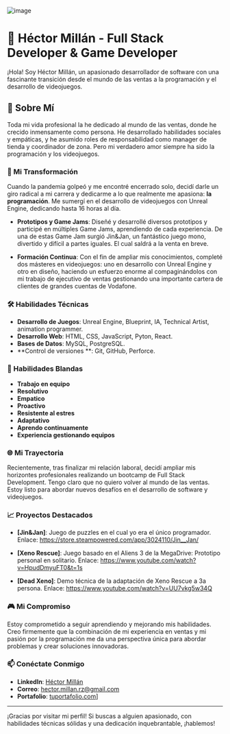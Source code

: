 <!-- ![image](https://github.com/user-attachments/assets/bc3b6cf3-fb85-4045-856d-94d2d3be2bfb) -->

![image](https://github.com/user-attachments/assets/a6cf4b3d-7f3b-4769-bddf-e67c7ac2a2ea)


# 👾 Héctor Millán - Full Stack Developer & Game Developer

¡Hola! Soy Héctor Millán, un apasionado desarrollador de software con una fascinante transición desde el mundo de las ventas a la programación y el desarrollo de videojuegos.

## 🚀 Sobre Mí

Toda mi vida profesional la he dedicado al mundo de las ventas, donde he crecido inmensamente como persona. He desarrollado habilidades sociales y empáticas, y he asumido roles de responsabilidad como manager de tienda y coordinador de zona. Pero mi verdadero amor siempre ha sido la programación y los videojuegos.

### 🌟 Mi Transformación

Cuando la pandemia golpeó y me encontré encerrado solo, decidí darle un giro radical a mi carrera y dedicarme a lo que realmente me apasiona: **la programación**. Me sumergí en el desarrollo de videojuegos con Unreal Engine, dedicando hasta 16 horas al día.

- **Prototipos y Game Jams**: Diseñé y desarrollé diversos prototipos y participé en múltiples Game Jams, aprendiendo de cada experiencia. De una de estas Game Jam surgió Jin&Jan, un fantástico juego mono, divertido y difícil a partes iguales. El cual saldrá a la venta en breve.
 
- **Formación Continua**: Con el fin de ampliar mis conocimientos, completé dos másteres en videojuegos: uno en desarrollo con Unreal Engine y otro en diseño, haciendo un esfuerzo enorme al compaginándolos con mi trabajo de ejecutivo de ventas gestionando una importante cartera de clientes de grandes cuentas de Vodafone. 

### 🛠️ Habilidades Técnicas

- **Desarrollo de Juegos**: Unreal Engine, Blueprint, IA, Technical Artist, animation programmer. 
- **Desarrollo Web**: HTML, CSS, JavaScript, Pyton, React.
- **Bases de Datos**: MySQL, PostgreSQL.
- **Control de versiones **: Git, GitHub, Perforce.

### 🍻 Habilidades Blandas

- **Trabajo en equipo**
- **Resolutivo**
- **Empatico**
- **Proactivo**
- **Resistente al estres**
- **Adaptativo**
- **Aprendo continuamente**
- **Experiencia gestionando equipos**


### 🌐 Mi Trayectoria

Recientemente, tras finalizar mi relación laboral, decidí ampliar mis horizontes profesionales realizando un bootcamp de Full Stack Development. Tengo claro que no quiero volver al mundo de las ventas. Estoy listo para abordar nuevos desafíos en el desarrollo de software y videojuegos.

### 📈 Proyectos Destacados

- **[Jin&Jan]**: Juego de puzzles en el cual yo era el único programador.
    Enlace: https://store.steampowered.com/app/3024110/Jin__Jan/
  
- **[Xeno Rescue]**: Juego basado en el Aliens 3 de la MegaDrive: Prototipo personal en solitario.
    Enlace: https://www.youtube.com/watch?v=HpudDmyuFT0&t=1s
  
- **[Dead Xeno]**: Demo técnica de la adaptación de Xeno Rescue a 3a persona.
  Enlace: https://www.youtube.com/watch?v=UU7vkg5w34Q

### 🎮 Mi Compromiso

Estoy comprometido a seguir aprendiendo y mejorando mis habilidades. Creo firmemente que la combinación de mi experiencia en ventas y mi pasión por la programación me da una perspectiva única para abordar problemas y crear soluciones innovadoras.

### 📫 Conéctate Conmigo

- **LinkedIn**: [Héctor Millán](https://www.linkedin.com/in/héctor-millán-45a28423a/)
- **Correo**: hector.millan.rz@gmail.com
- **Portafolio**: [tuportafolio.com](https://hectormillan831.wixsite.com/portfolio)]

---

¡Gracias por visitar mi perfil! Si buscas a alguien apasionado, con habilidades técnicas sólidas y una dedicación inquebrantable, ¡hablemos!


